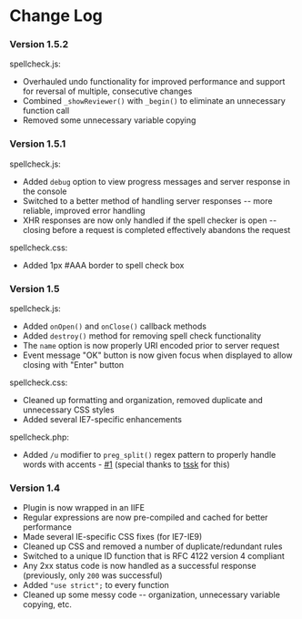 Change Log 
============================
### Version 1.5.2 ###
spellcheck.js:
* Overhauled undo functionality for improved performance and support for reversal of multiple, consecutive changes
* Combined `_showReviewer()` with `_begin()` to eliminate an unnecessary function call
* Removed some unnecessary variable copying

### Version 1.5.1 ###
spellcheck.js:
* Added `debug` option to view progress messages and server response in the console
* Switched to a better method of handling server responses -- more reliable, improved error handling
* XHR responses are now only handled if the spell checker is open -- closing before a request is completed effectively abandons the request

spellcheck.css:
* Added 1px #AAA border to spell check box

### Version 1.5 ###
spellcheck.js:
* Added `onOpen()` and `onClose()` callback methods
* Added `destroy()` method for removing spell check functionality
* The `name` option is now properly URI encoded prior to server request
* Event message "OK" button is now given focus when displayed to allow closing with "Enter" button

spellcheck.css:
* Cleaned up formatting and organization, removed duplicate and unnecessary CSS styles
* Added several IE7-specific enhancements

spellcheck.php:
* Added `/u` modifier to `preg_split()` regex pattern to properly handle words with accents - <a href="https://github.com/LPology/Javascript-PHP-Spell-Checker/pull/1">#1</a> (special thanks to <a href="https://github.com/tssk">tssk</a> for this)

### Version 1.4 ###
* Plugin is now wrapped in an IIFE
* Regular expressions are now pre-compiled and cached for better performance
* Made several IE-specific CSS fixes (for IE7-IE9)
* Cleaned up CSS and removed a number of duplicate/redundant rules
* Switched to a unique ID function that is RFC 4122 version 4 compliant
* Any 2xx status code is now handled as a successful response (previously, only `200` was successful)
* Added `"use strict";` to every function
* Cleaned up some messy code -- organization, unnecessary variable copying, etc.